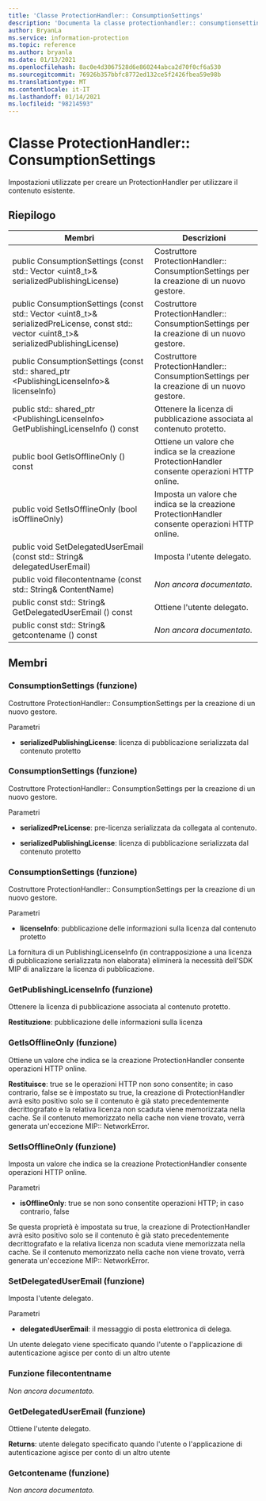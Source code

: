 ```yaml
---
title: 'Classe ProtectionHandler:: ConsumptionSettings'
description: 'Documenta la classe protectionhandler:: consumptionsettings di Microsoft Information Protection (MIP) SDK.'
author: BryanLa
ms.service: information-protection
ms.topic: reference
ms.author: bryanla
ms.date: 01/13/2021
ms.openlocfilehash: 8ac0e4d3067528d6e860244abca2d70f0cf6a530
ms.sourcegitcommit: 76926b357bbfc8772ed132ce5f2426fbea59e98b
ms.translationtype: MT
ms.contentlocale: it-IT
ms.lasthandoff: 01/14/2021
ms.locfileid: "98214593"
---
```

# <a name="class-protectionhandlerconsumptionsettings"></a>Classe ProtectionHandler:: ConsumptionSettings 
Impostazioni utilizzate per creare un ProtectionHandler per utilizzare il contenuto esistente.
  
## <a name="summary"></a>Riepilogo
 Membri                        | Descrizioni                                
--------------------------------|---------------------------------------------
public ConsumptionSettings (const std:: Vector \<uint8_t\>& serializedPublishingLicense)  |  Costruttore ProtectionHandler:: ConsumptionSettings per la creazione di un nuovo gestore.
public ConsumptionSettings (const std:: Vector \<uint8_t\>& serializedPreLicense, const std:: vector \<uint8_t\>& serializedPublishingLicense)  |  Costruttore ProtectionHandler:: ConsumptionSettings per la creazione di un nuovo gestore.
public ConsumptionSettings (const std:: shared_ptr \<PublishingLicenseInfo\>& licenseInfo)  |  Costruttore ProtectionHandler:: ConsumptionSettings per la creazione di un nuovo gestore.
public std:: shared_ptr \<PublishingLicenseInfo\> GetPublishingLicenseInfo () const  |  Ottenere la licenza di pubblicazione associata al contenuto protetto.
public bool GetIsOfflineOnly () const  |  Ottiene un valore che indica se la creazione ProtectionHandler consente operazioni HTTP online.
public void SetIsOfflineOnly (bool isOfflineOnly)  |  Imposta un valore che indica se la creazione ProtectionHandler consente operazioni HTTP online.
public void SetDelegatedUserEmail (const std:: String& delegatedUserEmail)  |  Imposta l'utente delegato.
public void filecontentname (const std:: String& ContentName)  | _Non ancora documentato._
public const std:: String& GetDelegatedUserEmail () const  |  Ottiene l'utente delegato.
public const std:: String& getcontename () const  | _Non ancora documentato._
  
## <a name="members"></a>Membri
  
### <a name="consumptionsettings-function"></a>ConsumptionSettings (funzione)
Costruttore ProtectionHandler:: ConsumptionSettings per la creazione di un nuovo gestore.

Parametri  
* **serializedPublishingLicense**: licenza di pubblicazione serializzata dal contenuto protetto


  
### <a name="consumptionsettings-function"></a>ConsumptionSettings (funzione)
Costruttore ProtectionHandler:: ConsumptionSettings per la creazione di un nuovo gestore.

Parametri  
* **serializedPreLicense**: pre-licenza serializzata da collegata al contenuto. 


* **serializedPublishingLicense**: licenza di pubblicazione serializzata dal contenuto protetto


  
### <a name="consumptionsettings-function"></a>ConsumptionSettings (funzione)
Costruttore ProtectionHandler:: ConsumptionSettings per la creazione di un nuovo gestore.

Parametri  
* **licenseInfo**: pubblicazione delle informazioni sulla licenza dal contenuto protetto


La fornitura di un PublishingLicenseInfo (in contrapposizione a una licenza di pubblicazione serializzata non elaborata) eliminerà la necessità dell'SDK MIP di analizzare la licenza di pubblicazione.
  
### <a name="getpublishinglicenseinfo-function"></a>GetPublishingLicenseInfo (funzione)
Ottenere la licenza di pubblicazione associata al contenuto protetto.

  
**Restituzione**: pubblicazione delle informazioni sulla licenza
  
### <a name="getisofflineonly-function"></a>GetIsOfflineOnly (funzione)
Ottiene un valore che indica se la creazione ProtectionHandler consente operazioni HTTP online.

  
**Restituisce**: true se le operazioni HTTP non sono consentite; in caso contrario, false se è impostato su true, la creazione di ProtectionHandler avrà esito positivo solo se il contenuto è già stato precedentemente decrittografato e la relativa licenza non scaduta viene memorizzata nella cache. Se il contenuto memorizzato nella cache non viene trovato, verrà generata un'eccezione MIP:: NetworkError.
  
### <a name="setisofflineonly-function"></a>SetIsOfflineOnly (funzione)
Imposta un valore che indica se la creazione ProtectionHandler consente operazioni HTTP online.

Parametri  
* **isOfflineOnly**: true se non sono consentite operazioni HTTP; in caso contrario, false


Se questa proprietà è impostata su true, la creazione di ProtectionHandler avrà esito positivo solo se il contenuto è già stato precedentemente decrittografato e la relativa licenza non scaduta viene memorizzata nella cache. Se il contenuto memorizzato nella cache non viene trovato, verrà generata un'eccezione MIP:: NetworkError.
  
### <a name="setdelegateduseremail-function"></a>SetDelegatedUserEmail (funzione)
Imposta l'utente delegato.

Parametri  
* **delegatedUserEmail**: il messaggio di posta elettronica di delega.


Un utente delegato viene specificato quando l'utente o l'applicazione di autenticazione agisce per conto di un altro utente
  
### <a name="setcontentname-function"></a>Funzione filecontentname
_Non ancora documentato._

  
### <a name="getdelegateduseremail-function"></a>GetDelegatedUserEmail (funzione)
Ottiene l'utente delegato.

  
**Returns**: utente delegato specificato quando l'utente o l'applicazione di autenticazione agisce per conto di un altro utente
  
### <a name="getcontentname-function"></a>Getcontename (funzione)
_Non ancora documentato._
